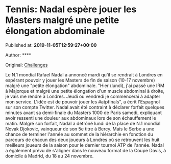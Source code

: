 
# Tennis: Nadal espère jouer les Masters malgré une petite élongation abdominale

Published at: **2019-11-05T12:59:27+00:00**

Author: ****

Original: [Challenges](https://www.challenges.fr/sport/tennis-nadal-espere-jouer-les-masters-malgre-une-petite-elongation-abdominale_683233)

Le N.1 mondial Rafael Nadal a annoncé mardi qu'il se rendrait à Londres en espérant pouvoir y jouer les Masters de fin de saison (10-17 novembre) malgré une "petite élongation" abdominale.
"Hier (lundi), j'ai passé une IRM à Majorque et malgré une petite élongation d'un muscle abdominal à droite, je vais me rendre à Londres. Jeudi ou vendredi je commencerai à adapter mon service. L'idée est de pouvoir jouer les #atpfinals", a écrit l'Espagnol sur son compte Twitter.
Nadal avait été contraint à déclarer forfait quelques minutes avant sa demi-finale du Masters 1000 de Paris samedi, expliquant avoir ressenti une douleur aux abdominaux lors de son échauffement le matin.
Malgré son forfait, Nadal a détrôné lundi de la place de N.1 mondial Novak Djokovic, vainqueur de son 5e titre à Bercy. Mais le Serbe a une chance de terminer l'année au sommet de la hiérarchie en fonction du parcours de chacun des deux joueurs à Londres où se retrouvent les huit meilleurs joueurs de la saison pour le dernier tournoi ATP de l'année.
Nadal a également prévu de s'aligner dans le nouveau format de la Coupe Davis, à domicile à Madrid, du 18 au 24 novembre.
